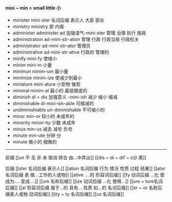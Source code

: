 #### mini ~ min = small little 小

- minister mini-ster 名词后缀 表示人 大臣 部长
- ministry ministry 部 内阁
- administer administer ad 加强语气-mini-ster 管理 治理 执行 施政
- administration ad-mini-str-ation 管理 行政 行政当局 行政机关
- administrator ad-mini-str-ator 管理员
- administrative ad-mini-str-ative 行政的 管理的
- minify mini-fy 使缩小
- minim mini-m  小量
- minimun minim-um 最小量
- minimize minim-ize 使减少到最小
- miniature mini-ature 小型物 锥型
- minimal minim-al 最小的 最低限度的 
- diminish di = dis 加强意义 -mini-ish  减少 缩小 缩减
- diminishable di-mini-ish-able 可缩减的
- undiminishiable un-diminishable 不可缩小的 
- minor min-or 较小的 未成年的
- minority  minor-ity 少数 未成年
- minus min-us 减去 减号 负号
- minute min-ute 分钟 分
- minute  微小的 细微的

---
前缀 
[[un 不  无 非 未  取消 除去  由...中弄出]]
[[dis  ~ di ~ dif ~ s分 离]]

后缀
[[ster 名词后缀 表示人]]
[[ation 名词后缀  行为 情况 性质 过程 结果]]
[[ator 名词后缀 表 做...工作的人或物]]
[[ative ....的 形容词后缀]]
[[fy 动词后缀  ...化  使成为.... 变成....]]
[[um 名称后缀]]
[[ize 动词后缀 ...化 使用...]]
[[ure = ture名词后缀]]
[[al 形容词后缀   属于...的  具有....性质  如...的   名词后缀]]
[[er  ~ or 名称后缀表人或物 动词后缀]]
[[ity  ~ ty 名词后缀]]
[[us  名词后缀]]
